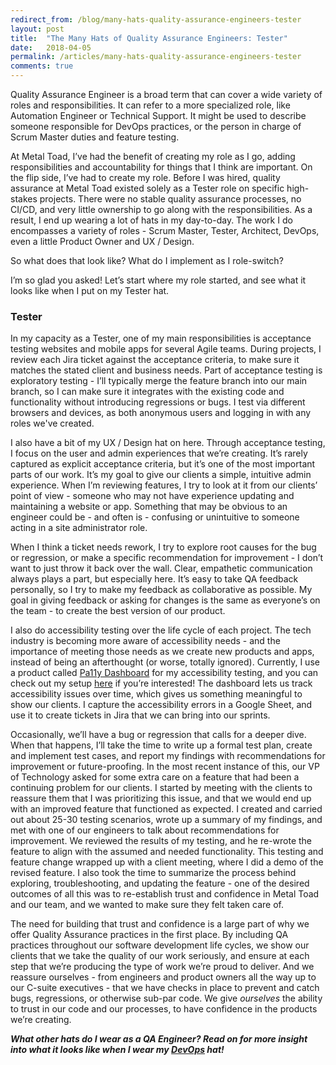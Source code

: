```yaml
---
redirect_from: /blog/many-hats-quality-assurance-engineers-tester
layout: post
title:  "The Many Hats of Quality Assurance Engineers: Tester"
date:   2018-04-05
permalink: /articles/many-hats-quality-assurance-engineers-tester
comments: true
---
```


Quality Assurance Engineer is a broad term that can cover a wide variety of roles and responsibilities. It can refer to a more specialized role, like Automation Engineer or Technical Support. It might be used to describe someone responsible for DevOps practices, or the person in charge of Scrum Master duties and feature testing.

At Metal Toad, I’ve had the benefit of creating my role as I go, adding responsibilities and accountability for things that I think are important. On the flip side, I’ve had to create my role. Before I was hired, quality assurance at Metal Toad existed solely as a Tester role on specific high-stakes projects. There were no stable quality assurance processes, no CI/CD, and very little ownership to go along with the responsibilities. As a result, I end up wearing a lot of hats in my day-to-day. The work I do encompasses a variety of roles - Scrum Master, Tester, Architect, DevOps, even a little Product Owner and UX / Design.

So what does that look like? What do I implement as I role-switch?

I’m so glad you asked! Let’s start where my role started, and see what it looks like when I put on my Tester hat.

### Tester

In my capacity as a Tester, one of my main responsibilities is acceptance testing websites and mobile apps for several Agile teams. During projects, I review each Jira ticket against the acceptance criteria, to make sure it matches the stated client and business needs. Part of acceptance testing is exploratory testing - I’ll typically merge the feature branch into our main branch, so I can make sure it integrates with the existing code and functionality without introducing regressions or bugs. I test via different browsers and devices, as both anonymous users and logging in with any roles we've created.

I also have a bit of my UX / Design hat on here. Through acceptance testing, I focus on the user and admin experiences that we’re creating. It’s rarely captured as explicit acceptance criteria, but it’s one of the most important parts of our work. It’s my goal to give our clients a simple, intuitive admin experience. When I’m reviewing features, I try to look at it from our clients’ point of view - someone who may not have experience updating and maintaining a website or app. Something that may be obvious to an engineer could be - and often is - confusing or unintuitive to someone acting in a site administrator role.

When I think a ticket needs rework, I try to explore root causes for the bug or regression, or make a specific recommendation for improvement - I don’t want to just throw it back over the wall. Clear, empathetic communication always plays a part, but especially here. It’s easy to take QA feedback personally, so I try to make my feedback as collaborative as possible. My goal in giving feedback or asking for changes is the same as everyone’s on the team - to create the best version of our product.

I also do accessibility testing over the life cycle of each project. The tech industry is becoming more aware of accessibility needs - and the importance of meeting those needs as we create new products and apps, instead of being an afterthought (or worse, totally ignored). Currently, I use a product called [Pa11y Dashboard](https://github.com/pa11y/pa11y-dashboard) for my accessibility testing, and you can check out my setup [here](https://github.com/angelariggs/pa11y-setup) if you’re interested! The dashboard lets us track accessibility issues over time, which gives us something meaningful to show our clients. I capture the accessibility errors in a Google Sheet, and use it to create tickets in Jira that we can bring into our sprints.

Occasionally, we’ll have a bug or regression that calls for a deeper dive. When that happens, I’ll take the time to write up a formal test plan, create and implement test cases, and report my findings with recommendations for improvement or future-proofing. In the most recent instance of this, our VP of Technology asked for some extra care on a feature that had been a continuing problem for our clients. I started by meeting with the clients to reassure them that I was prioritizing this issue, and that we would end up with an improved feature that functioned as expected. I created and carried out about 25-30 testing scenarios, wrote up a summary of my findings, and met with one of our engineers to talk about recommendations for improvement. We reviewed the results of my testing, and he re-wrote the feature to align with the assumed and needed functionality. This testing and feature change wrapped up with a client meeting, where I did a demo of the revised feature. I also took the time to summarize the process behind exploring, troubleshooting, and updating the feature - one of the desired outcomes of all this was to re-establish trust and confidence in Metal Toad and our team, and we wanted to make sure they felt taken care of.

The need for building that trust and confidence is a large part of why we offer Quality Assurance practices in the first place. By including QA practices throughout our software development life cycles, we show our clients that we take the quality of our work seriously, and ensure at each step that we’re producing the type of work we’re proud to deliver. And we reassure ourselves - from engineers and product owners all the way up to our C-suite executives - that we have checks in place to prevent and catch bugs, regressions, or otherwise sub-par code. We give *ourselves* the ability to trust in our code and our processes, to have confidence in the products we’re creating.

***What other hats do I wear as a QA Engineer? Read on for more insight into what it looks like when I wear my [DevOps](http://angelariggs.github.io/blog/many-hats-quality-assurance-engineers-devops) hat!***